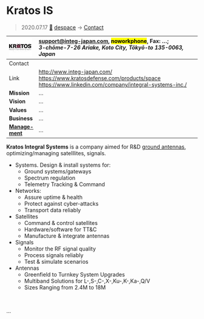 # Kratos IS
> 2020.07.17 [🚀](../index/index.md) [despace](index.md) → [Contact](contact.md)

|[![](f/contact/k/kratos_is_logo1_thumb.jpg)](f/contact/k/kratos_is_logo1.png)|<support@integ-japan.com>, <mark>noworkphone</mark>, Fax: …;<br> *3-chōme-7-26 Ariake, Koto City, Tōkyō-to 135-0063, Japan*|
|:--|:--|
|Contact| |
|Link|<http://www.integ-japan.com/><br> <https://www.kratosdefense.com/products/space><br> <https://www.linkedin.com/company/integral-systems-inc./>|
|**Mission**|…|
|**Vision**|…|
|**Values**|…|
|**Business**|…|
|**[Manage-<br>ment](mgmt.md)**|…|

**Kratos Integral Systems** is a company aimed for R&D [ground antennas](scs.md), optimizing/managing satelllites, signals.

   - Systems. Design & install systems for:
      - Ground systems/gateways
      - Spectrum regulation
      - Telemetry Tracking & Command
   - Networks:
      - Assure uptime & health
      - Protect against cyber-attacks
      - Transport data reliably
   - Satellites
      - Command & control satellites
      - Hardware/software for TT&C
      - Manufacture & integrate antennas
   - Signals
      - Monitor the RF signal quality
      - Process signals reliably
      - Test & simulate scenarios
   - Antennas
      - Greenfield to Turnkey System Upgrades
      - Multiband Solutions for L-,S-,C-,X-,Ku-,K-,Ka-,Q/V
      - Sizes Ranging from 2.4M to 18M


<p style="page-break-after:always"> </p>

…

